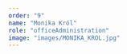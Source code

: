 ```yaml
---
order: "9"
name: "Monika Król"
role: "officeAdministration"
image: "images/MONIKA_KROL.jpg"    
---
```

